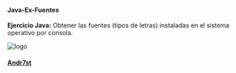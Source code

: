#### Java-Ex-Fuentes

**Ejercicio Java:** Obtener las fuentes (tipos de letras) instaladas en el sistema operativo por consola.

![logo](https://raw.github.com/Andr7st/index/master/img/Logo_java_x64.png?raw=true "java")

#### [Andr7st](https://github.com/Andr7st)
